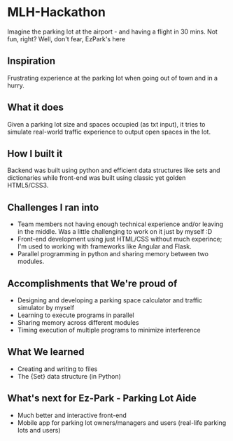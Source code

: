 # MLH-Hackathon
Imagine the parking lot at the airport - and having a flight in 30 mins. Not fun, right? Well, don't fear, EzPark's here

## Inspiration
Frustrating experience at the parking lot when going out of town and in a hurry. 

## What it does
Given a parking lot size and spaces occupied (as txt input), it tries to simulate real-world traffic experience to output open spaces in the lot. 

## How I built it
Backend was built using python and efficient data structures like sets and dictionaries while front-end was built using classic yet golden HTML5/CSS3. 

## Challenges I ran into
- Team members not having enough technical experience and/or leaving in the middle. Was a little challenging to work on it just by myself :D 
- Front-end development using just HTML/CSS without much experince; I'm used to working with frameworks like Angular and Flask. 
- Parallel programming in python and sharing memory between two modules. 

## Accomplishments that We're proud of
- Designing and developing a parking space calculator and traffic simulator by myself 
- Learning to execute programs in parallel
- Sharing memory across different modules 
- Timing execution of multiple programs to minimize interference 

## What We learned
- Creating and writing to files 
- The {Set} data structure (in Python) 

## What's next for Ez-Park - Parking Lot Aide
- Much better and interactive front-end 
- Mobile app for parking lot owners/managers and users (real-life parking lots and users) 

